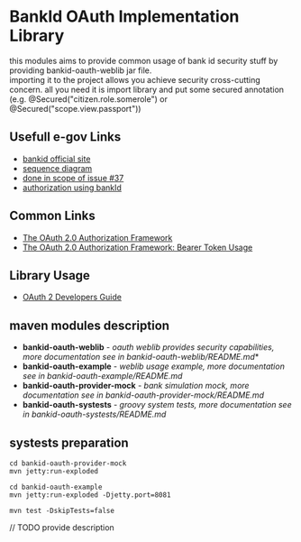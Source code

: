 BankId OAuth Implementation Library
===================================

this modules aims to provide common usage of bank id security stuff by providing bankid-oauth-weblib jar file.        
importing it to the project allows you achieve security cross-cutting concern.
all you need it is import library and put some secured annotation
(e.g. @Secured("citizen.role.somerole") or @Secured("scope.view.passport"))

Usefull e-gov Links
-------------

* [bankid official site](http://bankid.org.ua/)
* [sequence diagram](https://www.gliffy.com/go/publish/7853145)
* [done in scope of issue #37](https://github.com/e-government-ua/i/issues/37)
* [authorization using bankId](https://github.com/e-government-ua/portal-php/wiki/%D0%90%D0%B2%D1%82%D0%BE%D1%80%D0%B8%D0%B7%D0%B0%D1%86%D0%B8%D0%B8-%D0%BF%D0%BE-bankid)

Common Links
------------

* [The OAuth 2.0 Authorization Framework](https://tools.ietf.org/html/rfc6749)
* [The OAuth 2.0 Authorization Framework: Bearer Token Usage](https://tools.ietf.org/html/rfc6750)

Library Usage
-------------

* [OAuth 2 Developers Guide](https://github.com/spring-projects/spring-security-oauth/blob/master/docs/oauth2.md)


maven modules description
-------------------------
- **bankid-oauth-weblib**       -  *oauth weblib provides security capabilities, more documentation see in bankid-oauth-weblib/README.md**
- **bankid-oauth-example**      -  *weblib usage example, more documentation see in bankid-oauth-example/README.md*
- **bankid-oauth-provider-mock**    -  *bank simulation mock, more documentation see in bankid-oauth-provider-mock/README.md*
- **bankid-oauth-systests**         -  *groovy system tests, more documentation see in bankid-oauth-systests/README.md*

systests preparation
--------------------

    cd bankid-oauth-provider-mock
    mvn jetty:run-exploded

    cd bankid-oauth-example
    mvn jetty:run-exploded -Djetty.port=8081

    mvn test -DskipTests=false

// TODO provide description


